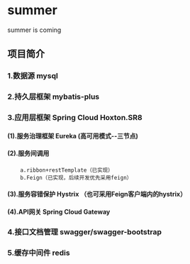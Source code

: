 # summer
summer is coming

## 项目简介
### 1.数据源 mysql
### 2.持久层框架 mybatis-plus
### 3.应用层框架 Spring Cloud Hoxton.SR8
#### (1).服务治理框架 Eureka (高可用模式--三节点)
#### (2).服务间调用 
        a.ribbon+restTemplate（已实现）
        b.Feign（已实现，后续开发优先采用feign）
#### (3).服务容错保护 Hystrix （也可采用Feign客户端内的hystrix）
#### (4).API网关 Spring Cloud Gateway
### 4.接口文档管理 swagger/swagger-bootstrap
### 5.缓存中间件 redis
